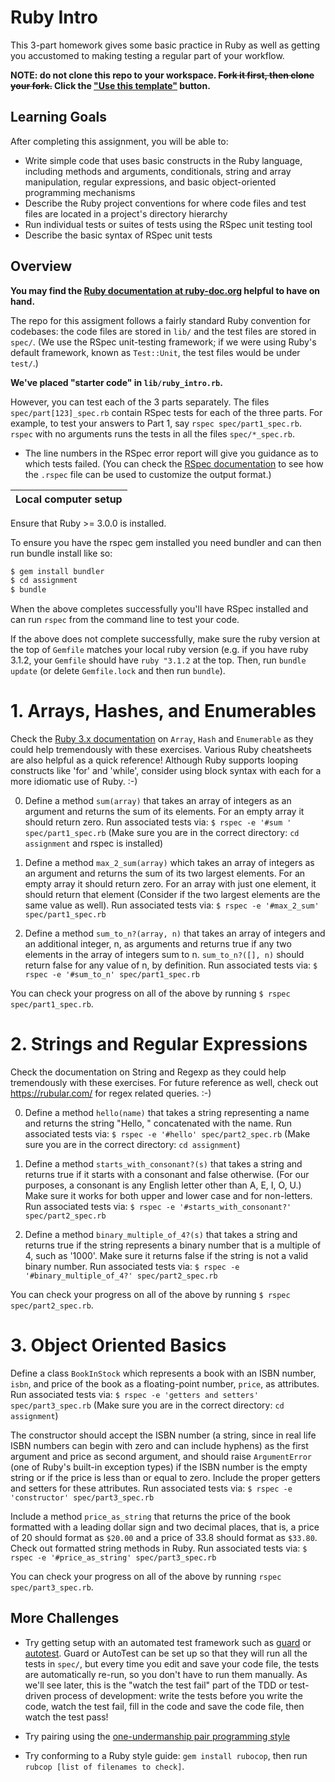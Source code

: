 Ruby Intro
=============

This 3-part homework gives some basic practice in Ruby as well as
getting you accustomed to making testing a regular part of your workflow.

**NOTE: do not clone this repo to your workspace. ~~Fork it first, then clone your fork.~~ Click the ["Use this template"](https://github.com/tamu-edu-students/hw-ruby-intro/generate) button.**


Learning Goals
--------------
After completing this assignment, you will be able to:

* Write simple code that uses basic constructs in the Ruby language, including methods and arguments, conditionals, string and array manipulation, regular expressions, and basic object-oriented programming mechanisms
* Describe the Ruby project conventions for where code files and test files are located in a project's directory hierarchy
* Run individual tests or suites of tests using the RSpec unit testing tool
* Describe the basic syntax of RSpec unit tests
 
Overview
--------

**You may find the [Ruby documentation at ruby-doc.org](https://ruby-doc.org) helpful to have on hand.**

The repo for this assigment follows a fairly standard Ruby convention for codebases: the code
files are stored in `lib/` and the test files are stored in `spec/`.
(We use the RSpec unit-testing framework; if we were using Ruby's default
framework, known as `Test::Unit`, the test files would be under
`test/`.)

**We've placed "starter code" in `lib/ruby_intro.rb`.**

However, you can test each of the 3 parts separately.  The files
`spec/part[123]_spec.rb` contain RSpec tests for each of the three
parts.  For example, to test your answers to Part 1, say `rspec
spec/part1_spec.rb`.  `rspec` with no arguments runs the tests in all
the files `spec/*_spec.rb`.

* The line numbers in the RSpec error report will
give you guidance as to which tests failed.  (You can check the [RSpec
documentation](http://rspec.info) to see how the `.rspec` file can be
used to customize the output format.)

| Local computer setup |
|-----|
Ensure that Ruby >= 3.0.0 is installed.

To ensure you have the rspec gem installed you need bundler and can then 
run bundle install like so:
```sh
$ gem install bundler
$ cd assignment
$ bundle
```
When the above completes successfully you'll have RSpec installed and can
run `rspec` from the command line to test your code.

If the above does not complete successfully, make sure the ruby version at the top of `Gemfile` matches your local ruby version (e.g. if you have ruby 3.1.2, your `Gemfile` should have `ruby "3.1.2` at the top.  Then, run `bundle update` (or delete `Gemfile.lock` and then run `bundle`).

# 1. Arrays, Hashes, and Enumerables

Check the [Ruby 3.x documentation](http://ruby-doc.org) on `Array`,
`Hash` and `Enumerable` as they could help tremendously with these
exercises. Various Ruby cheatsheets are also helpful as a quick reference! Although Ruby supports looping constructs like 'for' and 'while', consider using block syntax with each for a more idiomatic use of Ruby. :-) 

0. Define a method `sum(array)` that takes an array of integers as an argument and returns the sum of its elements. For an empty array it should return zero.  Run associated tests via:  `$ rspec -e '#sum ' spec/part1_spec.rb` (Make sure you are in the correct directory: `cd assignment` and rspec is installed)

0. Define a method `max_2_sum(array)` which takes an array of integers as an argument and returns the sum of its two largest elements. For an empty array it should return zero. For an array with just one element, it should return that element (Consider if the two largest elements are the same value as well). Run associated tests via:  `$ rspec -e '#max_2_sum' spec/part1_spec.rb`

0. Define a method `sum_to_n?(array, n)` that takes an array of integers and an additional integer, n, as arguments and returns true if any two elements in the array of integers sum to n. `sum_to_n?([], n)` should return false for any value of n, by definition. Run associated tests via:  `$ rspec -e '#sum_to_n' spec/part1_spec.rb` 

You can check your progress on all of the above by running `$ rspec spec/part1_spec.rb`.


# 2. Strings and Regular Expressions

Check the documentation on String and Regexp as they could help tremendously with these exercises. For future reference as well, check out https://rubular.com/ for regex related queries. :-)

0. Define a method `hello(name)` that takes a string representing a name and returns the string "Hello, " concatenated with the name. Run associated tests via:  `$ rspec -e '#hello' spec/part2_spec.rb` (Make sure you are in the correct directory: `cd assignment`)

0. Define a method `starts_with_consonant?(s)` that takes a string and returns true if it starts with a consonant and false otherwise. (For our purposes, a consonant is any English letter other than A, E, I, O, U.) Make sure it works for both upper and lower case and for non-letters. Run associated tests via:  `$ rspec -e '#starts_with_consonant?' spec/part2_spec.rb`

0. Define a method `binary_multiple_of_4?(s)` that takes a string and returns true if the string represents a binary number that is a multiple of 4, such as '1000'. Make sure it returns false if the string is not a valid binary number. Run associated tests via:  `$ rspec -e '#binary_multiple_of_4?' spec/part2_spec.rb`

You can check your progress on all of the above by running `$ rspec spec/part2_spec.rb`.


# 3. Object Oriented Basics


Define a class `BookInStock` which represents a book with an ISBN number, `isbn`, and price of the book as a floating-point number, `price`, as attributes. Run associated tests via:  `$ rspec -e 'getters and setters' spec/part3_spec.rb` (Make sure you are in the correct directory: `cd assignment`)

The constructor should accept the ISBN number (a string, since in real life ISBN numbers can begin with zero and can include hyphens) as the first argument and price as second argument, and should raise `ArgumentError` (one of Ruby's built-in exception types) if the ISBN number is the empty string or if the price is less than or equal to zero.  Include the proper getters and setters for these attributes. Run associated tests via:  `$ rspec -e 'constructor' spec/part3_spec.rb`

Include a method `price_as_string` that returns the price of the book formatted with a leading dollar sign and two decimal places, that is, a price of 20 should format as `$20.00` and a price of 33.8 should format as `$33.80`. Check out formatted string methods in Ruby. Run associated tests via:  `$ rspec -e '#price_as_string' spec/part3_spec.rb`

You can check your progress on all of the above by running `rspec spec/part3_spec.rb`.


## More Challenges

* Try getting setup with 
an automated test framework such as [guard](http://code.tutsplus.com/tutorials/testing-your-ruby-code-with-guard-rspec-pry--cms-19974) or [autotest](https://rubygems.org/gems/minitest-autotest).  Guard or AutoTest can be set up so that 
they will run all the tests in `spec/`, but every time you edit and save 
your code file, the tests are automatically re-run, so you don't have to 
run them manually.  As we'll see later, this is the "watch the test fail" 
part of the TDD or test-driven process of development: write the tests before
you write the code, watch the test fail, fill in the code and save the code file, 
then watch the test pass!

* Try pairing using the [one-undermanship pair programming style](http://www.agileventures.org/remote-pair-programming/pair-programming-protocols)

* Try conforming to a Ruby style guide: `gem install rubocop`, then run `rubcop [list of filenames to check]`.
